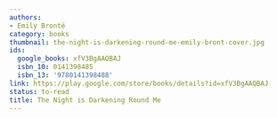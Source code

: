 ```yaml
---
authors:
- Emily Brontë
category: books
thumbnail: the-night-is-darkening-round-me-emily-bront-cover.jpg
ids:
  google_books: xfV3BgAAQBAJ
  isbn_10: 0141398485
  isbn_13: '9780141398488'
link: https://play.google.com/store/books/details?id=xfV3BgAAQBAJ
status: to-read
title: The Night is Darkening Round Me
---
```

